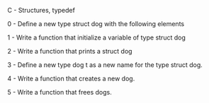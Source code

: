 C - Structures, typedef

0 - Define a new type struct dog with the following elements

1 - Write a function that initialize a variable of type struct dog

2 - Write a function that prints a struct dog

3 - Define a new type dog t as a new name for the type struct dog.

4 - Write a function that creates a new dog.

5 - Write a function that frees dogs.
